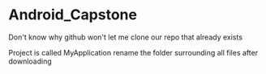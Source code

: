 # Android_Capstone
 Don't know why github won't let me clone our repo that already exists

Project is called MyApplication rename the folder surrounding all files after downloading
